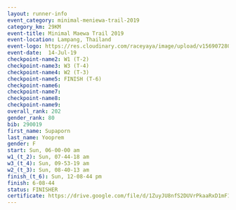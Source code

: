 ```yaml
---
layout: runner-info 
event_category: minimal-meniewa-trail-2019 
category_km: 29KM 
event-title: Minimal Maewa Trail 2019 
event-location: Lampang, Thailand 
event-logo: https://res.cloudinary.com/raceyaya/image/upload/v1569072805/logo/minimal-trail_ktnvsp.jpg 
event-date:  14-Jul-19 
checkpoint-name2: W1 (T-2) 
checkpoint-name3: W3 (T-4) 
checkpoint-name4: W2 (T-3) 
checkpoint-name5: FINISH (T-6) 
checkpoint-name6: 
checkpoint-name7: 
checkpoint-name8: 
checkpoint-name9: 
overall_rank: 202
gender_rank: 80
bib: 290019
first_name: Supaporn
last_name: Yooprem
gender: F
start: Sun, 06-00-00 am
w1_(t_2): Sun, 07-44-18 am
w3_(t_4): Sun, 09-53-19 am
w2_(t_3): Sun, 08-40-13 am
finish_(t_6): Sun, 12-08-44 pm
finish: 6-08-44
status: FINISHER
certificate: https://drive.google.com/file/d/1ZuyJU8nfS2DUVrPkaaRxD1mF1S-y6c-0/view?usp=sharing
---
```


